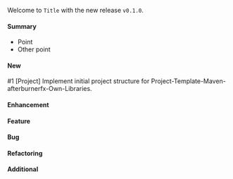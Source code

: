 Welcome to `Title` with the new release `v0.1.0`.



#### Summary
* Point
* Other point



#### New
#1 [Project] Implement initial project structure for Project-Template-Maven-afterburnerfx-Own-Libraries.



#### Enhancement



#### Feature



#### Bug



#### Refactoring



#### Additional



[//]: # (Issues which will be integrated in this release)
